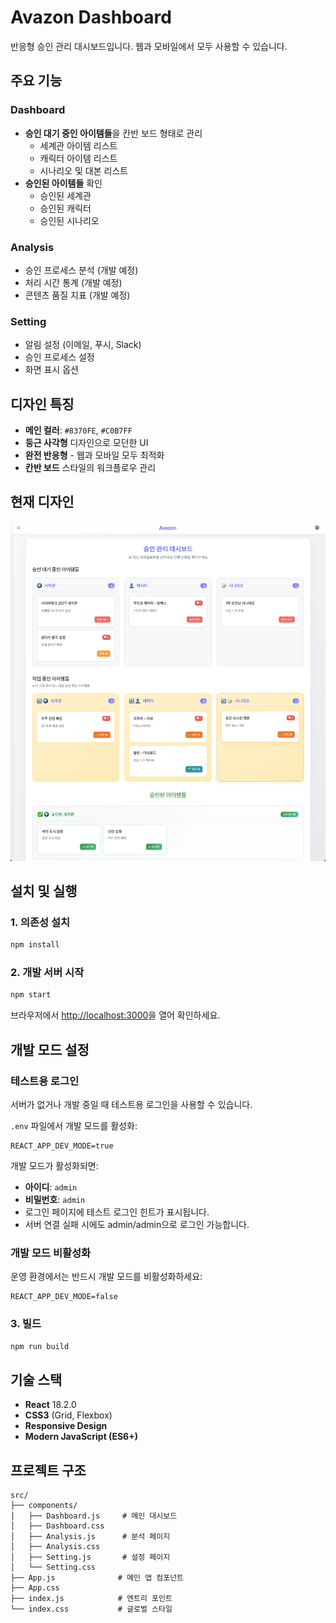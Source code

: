 # Avazon Dashboard

반응형 승인 관리 대시보드입니다. 웹과 모바일에서 모두 사용할 수 있습니다.

## 주요 기능

### Dashboard
- **승인 대기 중인 아이템들**을 칸반 보드 형태로 관리
  - 세계관 아이템 리스트
  - 캐릭터 아이템 리스트  
  - 시나리오 및 대본 리스트
- **승인된 아이템들** 확인
  - 승인된 세계관
  - 승인된 캐릭터
  - 승인된 시나리오

### Analysis
- 승인 프로세스 분석 (개발 예정)
- 처리 시간 통계 (개발 예정)
- 콘텐츠 품질 지표 (개발 예정)

### Setting
- 알림 설정 (이메일, 푸시, Slack)
- 승인 프로세스 설정
- 화면 표시 옵션

## 디자인 특징

- **메인 컬러**: `#8370FE`, `#C0B7FF`
- **둥근 사각형** 디자인으로 모던한 UI
- **완전 반응형** - 웹과 모바일 모두 최적화
- **칸반 보드** 스타일의 워크플로우 관리

## 현재 디자인
![Dashbaord 화면](assets/screenshot_for_readme.png)

## 설치 및 실행

### 1. 의존성 설치
```bash
npm install
```

### 2. 개발 서버 시작
```bash
npm start
```

브라우저에서 [http://localhost:3000](http://localhost:3000)을 열어 확인하세요.

## 개발 모드 설정

### 테스트용 로그인
서버가 없거나 개발 중일 때 테스트용 로그인을 사용할 수 있습니다.

`.env` 파일에서 개발 모드를 활성화:
```env
REACT_APP_DEV_MODE=true
```

개발 모드가 활성화되면:
- **아이디**: `admin`
- **비밀번호**: `admin`
- 로그인 페이지에 테스트 로그인 힌트가 표시됩니다.
- 서버 연결 실패 시에도 admin/admin으로 로그인 가능합니다.

### 개발 모드 비활성화
운영 환경에서는 반드시 개발 모드를 비활성화하세요:
```env
REACT_APP_DEV_MODE=false
```

### 3. 빌드
```bash
npm run build
```

## 기술 스택

- **React** 18.2.0
- **CSS3** (Grid, Flexbox)
- **Responsive Design**
- **Modern JavaScript (ES6+)**

## 프로젝트 구조

```
src/
├── components/
│   ├── Dashboard.js     # 메인 대시보드
│   ├── Dashboard.css
│   ├── Analysis.js      # 분석 페이지
│   ├── Analysis.css
│   ├── Setting.js       # 설정 페이지
│   └── Setting.css
├── App.js              # 메인 앱 컴포넌트
├── App.css
├── index.js            # 엔트리 포인트
└── index.css           # 글로벌 스타일
```
